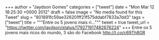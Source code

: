 
+++
author = "Jaydson Gomes"
categories = ["tweet"]
date = "Mon Mar 12 18:25:30 +0000 2012"
draft = false
image = "No media found for this Tweet"
slug = "801891fc59ae326201ff21f575ddabf7833a7dd3"
tags = ["tweet"]
title = """Entre os 5 jovens mais ri..."""
tweet = true
tweet_url = "https://twitter.com/jaydson/status/179271917482676224"
+++
Entre os 5 jovens mais ricos do mundo, 3 são do Facebook http://t.co/c69Th8GR
